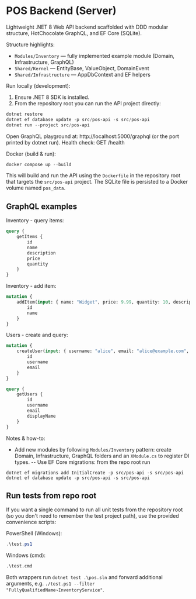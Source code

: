 # POS Backend (Server)

Lightweight .NET 8 Web API backend scaffolded with DDD modular structure, HotChocolate GraphQL, and EF Core (SQLite).

Structure highlights:
- `Modules/Inventory` — fully implemented example module (Domain, Infrastructure, GraphQL)
- `Shared/Kernel` — EntityBase, ValueObject, DomainEvent
- `Shared/Infrastructure` — AppDbContext and EF helpers

Run locally (development):

1. Ensure .NET 8 SDK is installed.
2. From the repository root you can run the API project directly:

```powershell
dotnet restore
dotnet ef database update -p src/pos-api -s src/pos-api
dotnet run --project src/pos-api
```

Open GraphQL playground at: http://localhost:5000/graphql (or the port printed by dotnet run). Health check: GET /health

Docker (build & run):

```powershell
docker compose up --build
```

This will build and run the API using the `Dockerfile` in the repository root that targets the `src/pos-api` project. The SQLite file is persisted to a Docker volume named `pos_data`.

GraphQL examples
----------------

Inventory - query items:

```graphql
query {
	getItems {
		id
		name
		description
		price
		quantity
	}
}
```

Inventory - add item:

```graphql
mutation {
	addItem(input: { name: "Widget", price: 9.99, quantity: 10, description: "Small widget" }) {
		id
		name
	}
}
```

Users - create and query:

```graphql
mutation {
	createUser(input: { username: "alice", email: "alice@example.com", displayName: "Alice" }) {
		id
		username
		email
	}
}

query {
	getUsers {
		id
		username
		email
		displayName
	}
}
```

Notes & how-to:
- Add new modules by following `Modules/Inventory` pattern: create Domain, Infrastructure, GraphQL folders and an `XModule.cs` to register DI types.
-- Use EF Core migrations: from the repo root run

```
dotnet ef migrations add InitialCreate -p src/pos-api -s src/pos-api
dotnet ef database update -p src/pos-api -s src/pos-api
```

Run tests from repo root
------------------------

If you want a single command to run all unit tests from the repository root (so you don't need to remember the test project path), use the provided convenience scripts:

PowerShell (Windows):

```powershell
.\test.ps1
```

Windows (cmd):

```cmd
.\test.cmd
```

Both wrappers run `dotnet test .\pos.sln` and forward additional arguments, e.g. `./test.ps1 --filter "FullyQualifiedName~InventoryService"`.
